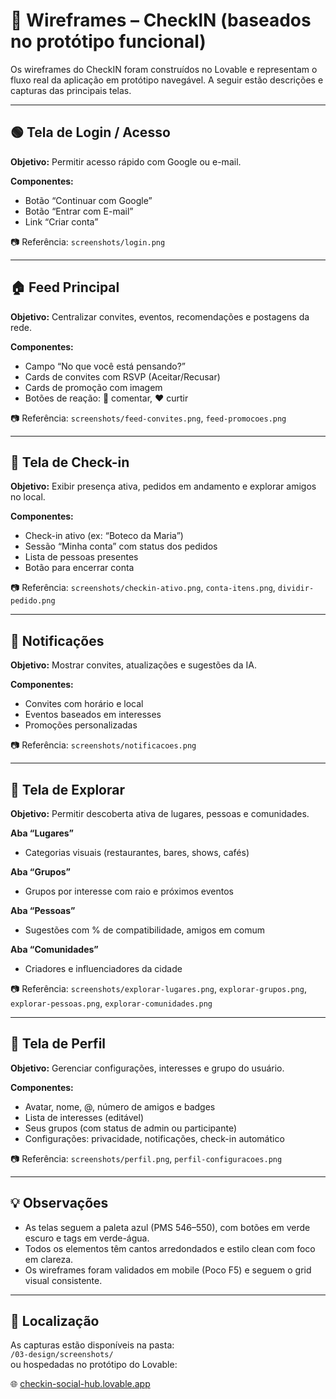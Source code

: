 # 🧩 Wireframes – CheckIN (baseados no protótipo funcional)

Os wireframes do CheckIN foram construídos no Lovable e representam o fluxo real da aplicação em protótipo navegável. A seguir estão descrições e capturas das principais telas.

---

## 🟢 Tela de Login / Acesso

**Objetivo:** Permitir acesso rápido com Google ou e-mail.

**Componentes:**

- Botão “Continuar com Google”
- Botão “Entrar com E-mail”
- Link “Criar conta”

📷 Referência: `screenshots/login.png`

---

## 🏠 Feed Principal

**Objetivo:** Centralizar convites, eventos, recomendações e postagens da rede.

**Componentes:**

- Campo “No que você está pensando?”
- Cards de convites com RSVP (Aceitar/Recusar)
- Cards de promoção com imagem
- Botões de reação: 💬 comentar, ❤️ curtir

📷 Referência: `screenshots/feed-convites.png`, `feed-promocoes.png`

---

## 📍 Tela de Check-in

**Objetivo:** Exibir presença ativa, pedidos em andamento e explorar amigos no local.

**Componentes:**

- Check-in ativo (ex: “Boteco da Maria”)
- Sessão “Minha conta” com status dos pedidos
- Lista de pessoas presentes
- Botão para encerrar conta

📷 Referência: `screenshots/checkin-ativo.png`, `conta-itens.png`, `dividir-pedido.png`

---

## 🔔 Notificações

**Objetivo:** Mostrar convites, atualizações e sugestões da IA.

**Componentes:**

- Convites com horário e local
- Eventos baseados em interesses
- Promoções personalizadas

📷 Referência: `screenshots/notificacoes.png`

---

## 🔎 Tela de Explorar

**Objetivo:** Permitir descoberta ativa de lugares, pessoas e comunidades.

**Aba “Lugares”**  
- Categorias visuais (restaurantes, bares, shows, cafés)

**Aba “Grupos”**  
- Grupos por interesse com raio e próximos eventos

**Aba “Pessoas”**  
- Sugestões com % de compatibilidade, amigos em comum

**Aba “Comunidades”**  
- Criadores e influenciadores da cidade

📷 Referência: `screenshots/explorar-lugares.png`, `explorar-grupos.png`, `explorar-pessoas.png`, `explorar-comunidades.png`

---

## 👤 Tela de Perfil

**Objetivo:** Gerenciar configurações, interesses e grupo do usuário.

**Componentes:**

- Avatar, nome, @, número de amigos e badges
- Lista de interesses (editável)
- Seus grupos (com status de admin ou participante)
- Configurações: privacidade, notificações, check-in automático

📷 Referência: `screenshots/perfil.png`, `perfil-configuracoes.png`

---

## 💡 Observações

- As telas seguem a paleta azul (PMS 546–550), com botões em verde escuro e tags em verde-água.
- Todos os elementos têm cantos arredondados e estilo clean com foco em clareza.
- Os wireframes foram validados em mobile (Poco F5) e seguem o grid visual consistente.

---

## 📂 Localização

As capturas estão disponíveis na pasta:  
`/03-design/screenshots/`  
ou hospedadas no protótipo do Lovable:

🌐 [checkin-social-hub.lovable.app](https://checkin-social-hub.lovable.app/home)
